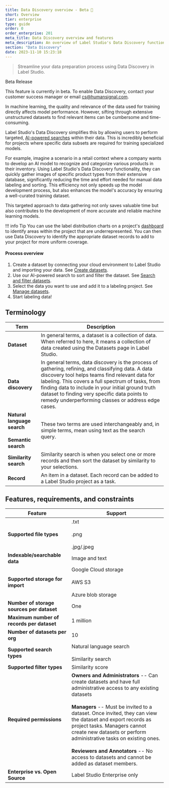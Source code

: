 ```yaml
---
title: Data Discovery overview - Beta 🧪
short: Overview
tier: enterprise
type: guide
order: 0
order_enterprise: 201
meta_title: Data Discovery overview and features
meta_description: An overview of Label Studio's Data Discovery functionality, including features and limitations. 
section: "Data Discovery"
date: 2023-11-10 15:23:18
---
```


> Streamline your data preparation process using Data Discovery in Label Studio. 

<div class="admonition todo"><p class="admonition-title">Beta Release</p><p>This feature is currently in beta. To enable Data Discovery, contact your customer success manager or email <a href="mailto:cs@humansignal.com">cs@humansignal.com</a>.</p></div>

In machine learning, the quality and relevance of the data used for training directly affects model performance. However, sifting through extensive unstructured datasets to find relevant items can be cumbersome and time-consuming. 

Label Studio's Data Discovery simplifies this by allowing users to perform targeted, [AI-powered searches](dataset_search) within their data. This is incredibly beneficial for projects where specific data subsets are required for training specialized models.

For example, imagine a scenario in a retail context where a company wants to develop an AI model to recognize and categorize various products in their inventory. Using Label Studio's Data Discovery functionality, they can quickly gather images of specific product types from their extensive database, significantly reducing the time and effort needed for manual data labeling and sorting. This efficiency not only speeds up the model development process, but also enhances the model's accuracy by ensuring a well-curated training dataset.

This targeted approach to data gathering not only saves valuable time but also contributes to the development of more accurate and reliable machine learning models.

!!! info Tip
    You can use the label distribution charts on a project's [dashboard](dashboards) to identify areas within the project that are underrepresented. You can then use Data Discovery to identify the appropriate dataset records to add to your project for more uniform coverage.


#### Process overview

1. Create a dataset by connecting your cloud environment to Label Studio and importing your data. See [Create datasets](dataset_create). 
2. Use our AI-powered search to sort and filter the dataset. See [Search and filter datasets](dataset_search). 
3. Select the data you want to use and add it to a labeling project. See [Manage datasets](dataset_manage). 
4. Start labeling data! 

## Terminology

| Term | Description |
| --- | --- |
| **Dataset** | In general terms, a dataset is a collection of data. <br>When referred to here, it means a collection of data created using the Datasets page in Label Studio. |
| **Data discovery** | In general terms, data discovery is the process of gathering, refining, and classifying data. A data discovery tool helps teams find relevant data for labeling. This covers a full spectrum of tasks, from finding data to include in your initial ground truth dataset to finding very specific data points to remedy underperforming classes or address edge cases.  |
| **Natural language search** <br><br>**Semantic search**| These two terms are used interchangeably and, in simple terms, mean using text as the search query.|
| **Similarity search** | Similarity search is when you select one or more records and then sort the dataset by similarity to your selections. |
| **Record** | An item in a dataset. Each record can be added to a Label Studio project as a task. |


## Features, requirements, and constraints

<div class="noheader rowheader">

| Feature | Support |
| --- | --- |
| **Supported file types** | .txt <br><br>.png <br><br>.jpg/.jpeg |
| **Indexable/searchable data** | Image and text |
| **Supported storage for import** | Google Cloud storage <br><br>AWS S3 <br><br>Azure blob storage |
| **Number of storage sources per dataset** | One |
| **Maximum number of records per dataset** | 1 million |
| **Number of datasets per org** | 10 |
| **Supported search types** | Natural language search <br><br>Similarity search |
| **Supported filter types** | Similarity score |
| **Required permissions** | **Owners and Administrators** -- Can create datasets and have full administrative access to any existing datasets <br><br>**Managers** -- Must be invited to a dataset. Once invited, they can view the dataset and export records as project tasks. Managers cannot create new datasets or perform administrative tasks on existing ones. <br><br>**Reviewers and Annotators** -- No access to datasets and cannot be added as dataset members.  |
| **Enterprise vs. Open Source** | Label Studio Enterprise only |

</div>



